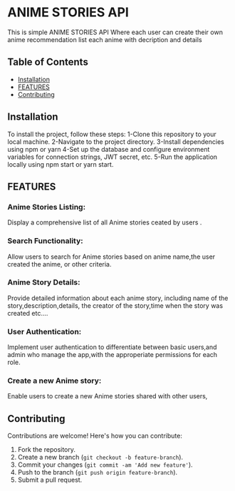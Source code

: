 # ANIME STORIES  API

This is simple ANIME STORIES API Where each user can create their own anime recommendation list
 each anime with decription and details 

## Table of Contents

- [Installation](#installation)
- [FEATURES](#features)
- [Contributing](#contributing)


## Installation

To install the project, follow these steps:
1-Clone this repository to your local machine.
2-Navigate to the project directory.
3-Install dependencies using npm or yarn
4-Set up the database and configure environment variables for connection strings, JWT secret, etc.
5-Run the application locally using npm start or yarn start.

## FEATURES
### Anime Stories Listing:
Display a comprehensive list of all Anime stories ceated by users .
### Search Functionality:
Allow users to search for Anime stories based on anime name,the user created the anime, or other criteria.
### Anime Story Details: 
Provide detailed information about each anime story, including name of the story,description,details, the creator of the story,time when the story was created etc....
### User Authentication: 
Implement user authentication to differentiate between basic users,and admin who manage the app,with the approperiate permissions for each role.
### Create a new Anime story:
Enable users to create a new Anime stories shared with other users,


## Contributing

Contributions are welcome! Here's how you can contribute:

1. Fork the repository.
2. Create a new branch (`git checkout -b feature-branch`).
3. Commit your changes (`git commit -am 'Add new feature'`).
4. Push to the branch (`git push origin feature-branch`).
5. Submit a pull request.

